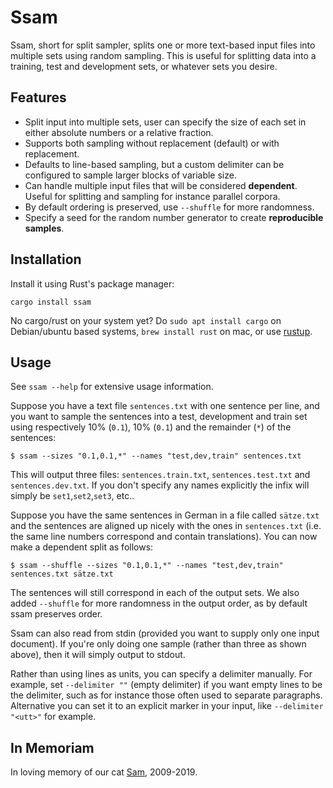 # Ssam

Ssam, short for split sampler, splits one or more text-based input files into multiple
sets using random sampling. This is useful for splitting data into a training, test and
development sets, or whatever sets you desire.

## Features

* Split input into multiple sets, user can specify the size of each set in either absolute numbers or a relative fraction.
* Supports both sampling without replacement (default) or with replacement.
* Defaults to line-based sampling, but a custom delimiter can be configured to sample larger blocks of variable size.
* Can handle multiple input files that will be considered **dependent**. Useful for splitting and sampling for instance parallel corpora.
* By default ordering is preserved, use ``--shuffle`` for more randomness.
* Specify a seed for the random number generator to create **reproducible samples**.

## Installation

Install it using Rust's package manager:

```
cargo install ssam
```

No cargo/rust on your system yet? Do ``sudo apt install cargo`` on Debian/ubuntu based systems, ``brew install rust`` on mac, or use [rustup](https://rustup.rs/).

## Usage

See ``ssam --help`` for extensive usage information.

Suppose you have a text file ``sentences.txt`` with one sentence per line, and you want to sample the sentences into a test, development and
train set using respectively 10% (`0.1`), 10%  (`0.1`) and the remainder (`*`) of the sentences:

```
$ ssam --sizes "0.1,0.1,*" --names "test,dev,train" sentences.txt
```

This will output three files: `sentences.train.txt`, `sentences.test.txt` and `sentences.dev.txt`. If you don't specify
any names explicitly the infix will simply be ``set1``,``set2``,``set3``, etc..

Suppose you have the same sentences in German in a file called `sätze.txt` and the sentences are aligned up nicely with
the ones in `sentences.txt` (i.e. the same line numbers correspond and contain translations). You can now make a
dependent split as follows:

```
$ ssam --shuffle --sizes "0.1,0.1,*" --names "test,dev,train" sentences.txt sätze.txt
```

The sentences will still correspond in each of the output sets. We also added ``--shuffle`` for more randomness in the
output order, as by default ssam preserves order.

Ssam can also read from stdin (provided you want to supply only one input document). If you're only doing one sample
(rather than three as shown above), then it will simply output to stdout.

Rather than using lines as units, you can specify a delimiter manually. For example, set ``--delimiter ""`` (empty
delimiter) if you want empty lines to be the delimiter, such as for instance those often used to separate paragraphs.
Alternative you can set it to an explicit marker in your input, like ``--delimiter "<utt>"`` for example.

## In Memoriam

In loving memory of our cat [Sam](https://proycon.anaproy.nl/img/photos/2020-01-04:-In-Memoriam-2009-2019.jpg), 2009-2019.
